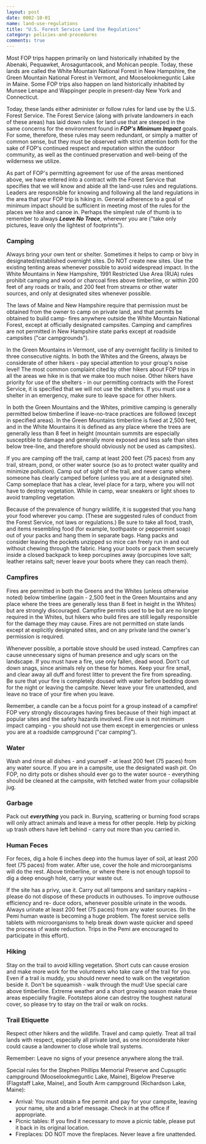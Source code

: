 ```yaml
---
layout: post
date: 0002-10-01
name: land-use-regulations
title: "U.S. Forest Service Land Use Regulations"
category: policies-and-procedures
comments: true
---
```


Most FOP trips happen primarily on land historically inhabited by the Abenaki, Pequawket, Arosaguntacook, and Mohican people. Today, these lands are called the White Mountain National Forest in New Hampshire, the Green Mountain National Forest in Vermont, and Mooselookmeguntic Lake in Maine. Some FOP trips also happen on land historically inhabited by Munsee Lenape and Wappinger people in present-day New York and Connecticut.

Today, these lands either administer or follow rules for land use by the U.S. Forest Service. The Forest Service (along with private landowners in each of these areas) has laid down rules for land use that are steeped in the same concerns for the environment found in ***FOP's Minimum Impact*** goals. For some, therefore, these rules may seem redundant, or simply a matter of common sense, but they must be observed with strict attention both for the sake of FOP's continued respect and reputation within the outdoor community, as well as the continued preservation and well-being of the wilderness we utilize.

As part of FOP's permitting agreement for use of the areas mentioned above, we have entered into a contract with the Forest Service that specifies that we will know and abide all the land-use rules and regulations. Leaders are responsible for knowing and following all the land regulations in the area that your FOP trip is hiking in. General adherence to a goal of minimum impact should be sufficient in meeting most of the rules for the places we hike and canoe in. Perhaps the simplest rule of thumb is to remember to always ***Leave No Trace***, wherever you are ("take only pictures, leave only the lightest of footprints").

### Camping

Always bring your own tent or shelter. Sometimes it helps to camp or bivy in designated/established overnight sites. Do NOT create new sites. Use the existing tenting areas whenever possible to avoid widespread impact. In the White Mountains in New Hampshire, 1991 Restricted Use Area (RUA) rules prohibit camping and wood or charcoal fires above timberline, or within 200 feet of any roads or trails, and 200 feet from streams or other water sources, and only at designated sites whenever possible.

The laws of Maine and New Hampshire require that permission must be obtained from the owner to camp on private land, and that permits be obtained to build camp- fires anywhere outside the White Mountain National Forest, except at officially designated campsites. Camping and campfires are not permitted in New Hampshire state parks except at roadside campsites ("car campgrounds").

In the Green Mountains in Vermont, use of any overnight facility is limited to three consecutive nights. In both the Whites and the Greens, always be considerate of other hikers - pay special attention to your group's noise level! The most common complaint cited by other hikers about FOP trips in all the areas we hike in is that we make too much noise. Other hikers have priority for use of the shelters - in our permitting contracts with the Forest Service, it is specified that we will not use the shelters. If you must use a shelter in an emergency, make sure to leave space for other hikers.

In both the Green Mountains and the Whites, primitive camping is generally permitted below timberline if leave-no-trace practices are followed (except in specified areas). In the Green Mountains timberline is fixed at 2,500 feet, and in the White Mountains it is defined as any place where the trees are generally less than 8 feet in height (mountain summits are especially susceptible to damage and generally more exposed and less safe than sites below tree-line, and therefore should obviously not be used as campsites).

If you are camping off the trail, camp at least 200 feet (75 paces) from any trail, stream, pond, or other water source (so as to protect water quality and minimize pollution). Camp out of sight of the trail, and never camp where someone has clearly camped before (unless you are at a designated site). Camp someplace that has a clear, level place for a tarp, where you will not have to destroy vegetation. While in camp, wear sneakers or light shoes to avoid trampling vegetation.

Because of the prevalence of hungry wildlife, it is suggested that you hang your food wherever you camp. (These are suggested rules of conduct from the Forest Service, not laws or regulations.) Be sure to take all food, trash, and items resembling food (for example, toothpaste or peppermint soap) out of your packs and hang them in separate bags. Hang packs and consider leaving the pockets unzipped so mice can freely run in and out without chewing through the fabric. Hang your boots or pack them securely inside a closed backpack to keep porcupines away (porcupines love salt; leather retains salt; never leave your boots where they can reach them).

### Campfires

Fires are permitted in both the Greens and the Whites (unless otherwise noted) below timberline (again - 2,500 feet in the Green Mountains and any place where the trees are generally less than 8 feet in height in the Whites) but are strongly discouraged. Campfire permits used to be but are no longer required in the Whites, but hikers who build fires are still legally responsible for the damage they may cause. Fires are not permitted on state lands except at explicitly designated sites, and on any private land the owner's permission is required.

Whenever possible, a portable stove should be used instead. Campfires can cause unnecessary signs of human presence and ugly scars on the landscape. If you must have a fire, use only fallen, dead wood. Don't cut down snags, since animals rely on these for homes. Keep your fire small, and clear away all duff and forest litter to prevent the fire from spreading. Be sure that your fire is completely doused with water before bedding down for the night or leaving the campsite. Never leave your fire unattended, and leave no trace of your fire when you leave.

Remember, a candle can be a focus point for a group instead of a campfire! FOP very strongly discourages having fires because of their high impact at popular sites and the safety hazards involved. Fire use is not minimum impact camping - you should not use them except in emergencies or unless you are at a roadside campground ("car camping").

### Water

Wash and rinse all dishes - and yourself - at least 200 feet (75 paces) from any water source. If you are in a campsite, use the designated wash pit. On FOP, no dirty pots or dishes should ever go to the water source - everything should be cleaned at the campsite, with fetched water from your collapsible jug.

### Garbage

Pack out ***everything*** you pack in. Burying, scattering or burning food scraps will only attract animals and leave a mess for other people. Help by picking up trash others have left behind - carry out more than you carried in.
 
### Human Feces

For feces, dig a hole 6 inches deep into the humus layer of soil, at least 200 feet (75 paces) from water. After use, cover the hole and microorganisms will do the rest. Above timberline, or where there is not enough topsoil to dig a deep enough hole, carry your waste out.

If the site has a privy, use it. Carry out all tampons and sanitary napkins - please do not dispose of these products in outhouses. To improve outhouse efficiency and re- duce odors, whenever possible urinate in the woods. Always urinate at least 200 feet (75 paces) from any water sources. (In the Pemi human waste is becoming a huge problem. The forest service sells tablets with microorganisms to help break down waste quicker and speed the process of waste reduction. Trips in the Pemi are encouraged to participate in this effort).

### Hiking

Stay on the trail to avoid killing vegetation. Short cuts can cause erosion and make more work for the volunteers who take care of the trail for you. Even if a trail is muddy, you should never need to walk on the vegetation beside it. Don't be squeamish - walk through the mud! Use special care above timberline. Extreme weather and a short growing season make these areas especially fragile. Footsteps alone can destroy the toughest natural cover, so please try to stay on the trail or walk on rocks.
 
### Trail Etiquette

Respect other hikers and the wildlife. Travel and camp quietly. Treat all trail lands with respect, especially all private land, as one inconsiderate hiker could cause a landowner to close whole trail systems.

Remember: Leave no signs of your presence anywhere along the trail.

Special rules for the Stephen Phillips Memorial Preserve and Cupsuptic campground (Mooselookmeguntic Lake, Maine), Bigelow Preserve (Flagstaff Lake, Maine), and South Arm campground (Richardson Lake, Maine):

- Arrival: You must obtain a fire permit and pay for your campsite, leaving your name, site and a brief message. Check in at the office if appropriate.
- Picnic tables: If you find it necessary to move a picnic table, please put it back in its original location.
- Fireplaces: DO NOT move the fireplaces. Never leave a fire unattended.
